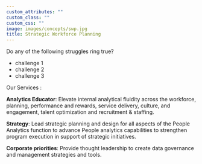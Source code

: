 ```yaml
---
custom_attributes: ""
custom_class: ""
custom_css: ""
image: images/concepts/swp.jpg
title: Strategic Workforce Planning
---
```


Do any of the following struggles ring true?

- challenge 1
- challenge 2
- challenge 3


Our Services : 

**Analytics Educator**: Elevate internal analytical fluidity across the workforce, planning, performance and rewards, service delivery, culture, and engagement, talent optimization and recruitment & staffing.


**Strategy**: Lead strategic planning and design for all aspects of the People Analytics function to advance People analytics capabilities to strengthen program execution in support of strategic initiatives.

**Corporate priorities**: Provide thought leadership to create data governance and management strategies and tools.








